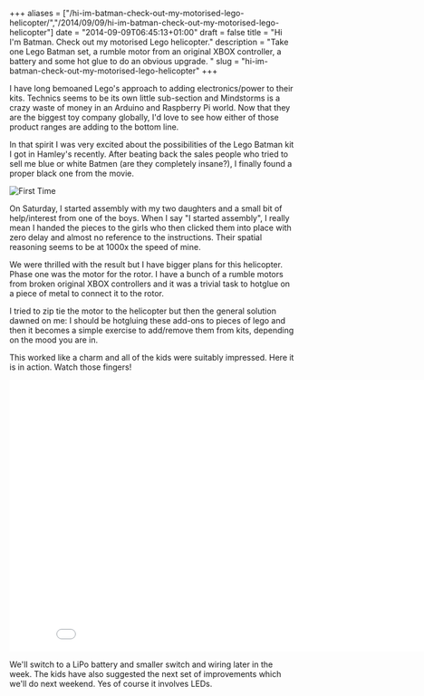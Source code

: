 +++
aliases = ["/hi-im-batman-check-out-my-motorised-lego-helicopter/","/2014/09/09/hi-im-batman-check-out-my-motorised-lego-helicopter"]
date = "2014-09-09T06:45:13+01:00"
draft = false
title = "Hi I'm Batman. Check out my motorised Lego helicopter."
description = "Take one Lego Batman set, a rumble motor from an original XBOX controller, a battery and some hot glue to do an obvious upgrade. "
slug = "hi-im-batman-check-out-my-motorised-lego-helicopter"
+++

I have long bemoaned Lego's approach to adding electronics/power to their kits. Technics seems to be its own little sub-section and Mindstorms is a crazy waste of money in an Arduino and Raspberry Pi world. Now that they are the biggest toy company globally, I'd love to see how either of those product ranges are adding to the bottom line.

In that spirit I was very excited about the possibilities of the Lego Batman kit I got in Hamley's recently. After beating back the sales people who tried to sell me blue or white Batmen (are they completely insane?), I finally found a proper black one from the movie.

![First Time](https://s3-eu-west-1.amazonaws.com/conoroneill.net/wp-content/uploads/2014/09/lego_batman_helicopter.jpg "Lego Batman Helicopter")


On Saturday, I started assembly with my two daughters and a small bit of help/interest from one of the boys. When I say "I started assembly", I really mean I handed the pieces to the girls who then clicked them into place with zero delay and almost no reference to the instructions. Their spatial reasoning seems to be at 1000x the speed of mine.

We were thrilled with the result but I have bigger plans for this helicopter. Phase one was the motor for the rotor. I have a bunch of a rumble motors from broken original XBOX controllers and it was a trivial task to hotglue on a piece of metal to connect it to the rotor. 

I tried to zip tie the motor to the helicopter but then the general solution dawned on me: I should be hotgluing these add-ons to pieces of lego and then it becomes a simple exercise to add/remove them from kits, depending on the mood you are in.

This worked like a charm and all of the kids were suitably impressed. Here it is in action. Watch those fingers!


<iframe width="853" height="480" src="//www.youtube.com/embed/w0WKrfKpE7g" frameborder="0" allowfullscreen></iframe>


We'll switch to a LiPo battery and smaller switch and wiring later in the week. The kids have also suggested the next set of improvements which we'll do next weekend. Yes of course it involves LEDs.

